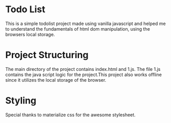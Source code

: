 # Todo List
This is a simple todolist project made using vanilla javascript and helped me to understand the fundamentals of html dom manipulation, using the browsers local storage.
# Project Structuring
The main directory of the project contains index.html and 1.js. The file 1.js contains the java script logic for the project.This project also works offline since it utilizes the local storage of the browser.
# Styling
Special thanks to materialize css for the awesome stylesheet.
